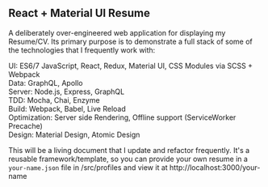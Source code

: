 ## React + Material UI Resume

A deliberately over-engineered web application for displaying my Resume/CV. Its primary purpose is to demonstrate a full
stack of some of the technologies that I frequently work with:

UI: ES6/7 JavaScript, React, Redux, Material UI, CSS Modules via SCSS + Webpack  
Data: GraphQL, Apollo  
Server: Node.js, Express, GraphQL  
TDD: Mocha, Chai, Enzyme  
Build: Webpack, Babel, Live Reload  
Optimization: Server side Rendering, Offline support (ServiceWorker Precache)  
Design: Material Design, Atomic Design  

This will be a living document that I update and refactor frequently. It's a reusable framework/template, so you can provide your
own resume in a `your-name.json` file in /src/profiles and view it at http://localhost:3000/your-name
